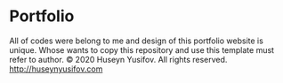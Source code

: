 # Portfolio
All of codes were belong to me and design of this portfolio website is unique. Whose wants to copy this repository and use this template must refer to author. 
© 2020 Huseyn Yusifov. All rights reserved.
http://huseynyusifov.com

